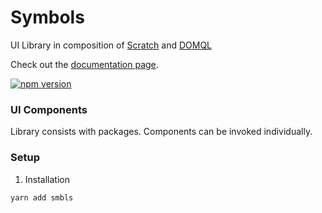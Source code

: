 # Symbols

UI Library in composition of [Scratch](https://github.com/symbo.ls/scratch) and [DOMQL](https://github.com/symbo.ls/domql)

Check out the [documentation page](https://docs.symbols.app/).

[![npm version](https://badge.fury.io/js/smbls.svg)](https://badge.fury.io/js/smbls)

### UI Components

Library consists with packages. Components can be invoked individually.


### Setup

1. Installation
```
yarn add smbls
```
